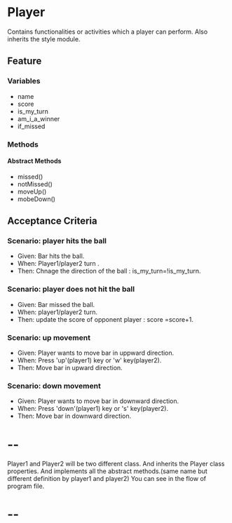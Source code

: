 # Player
  Contains functionalities or activities which a player can perform.
  Also inherits the style module.
  
## Feature

### Variables
- name
- score
- is_my_turn
- am_i_a_winner
- if_missed

### Methods

#### Abstract Methods
- missed()
- notMissed()
- moveUp()
- mobeDown()

## Acceptance Criteria

### Scenario: player hits the ball
- Given: Bar hits the ball. 
- When: Player1/player2 turn .
- Then: Chnage the direction of the ball : is_my_turn=!is_my_turn.

### Scenario: player does not hit the ball
- Given: Bar missed the ball. 
- When: player1/player2 turn.
- Then: update the score of opponent player : score =score+1.

### Scenario: up movement
- Given: Player wants to move bar in uppward direction. 
- When: Press 'up'(player1) key or 'w' key(player2).
- Then: Move bar in upward direction.

### Scenario: down movement
- Given: Player wants to move bar in downward direction. 
- When: Press 'down'(player1) key or 's' key(player2).
- Then: Move bar in downward direction.

# --
Player1 and Player2 will be two different class. 
And inherits the Player class properties. 
And implements all the abstract methods.(same name but different definition by player1 and player2)
You can see in the flow of program file.
# --
